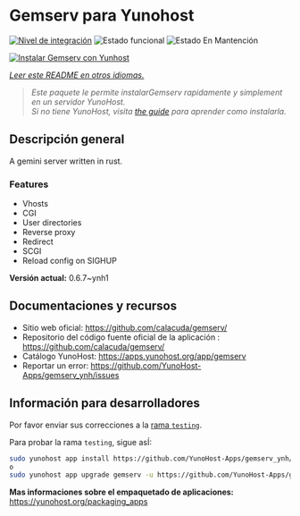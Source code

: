 <!--
Este archivo README esta generado automaticamente<https://github.com/YunoHost/apps/tree/master/tools/readme_generator>
No se debe editar a mano.
-->

# Gemserv para Yunohost

[![Nivel de integración](https://apps.yunohost.org/badge/integration/gemserv)](https://ci-apps.yunohost.org/ci/apps/gemserv/)
![Estado funcional](https://apps.yunohost.org/badge/state/gemserv)
![Estado En Mantención](https://apps.yunohost.org/badge/maintained/gemserv)

[![Instalar Gemserv con Yunhost](https://install-app.yunohost.org/install-with-yunohost.svg)](https://install-app.yunohost.org/?app=gemserv)

*[Leer este README en otros idiomas.](./ALL_README.md)*

> *Este paquete le permite instalarGemserv rapidamente y simplement en un servidor YunoHost.*  
> *Si no tiene YunoHost, visita [the guide](https://yunohost.org/install) para aprender como instalarla.*

## Descripción general

A gemini server written in rust.

### Features

- Vhosts
- CGI
- User directories
- Reverse proxy
- Redirect
- SCGI
- Reload config on SIGHUP


**Versión actual:** 0.6.7~ynh1
## Documentaciones y recursos

- Sitio web oficial: <https://github.com/calacuda/gemserv/>
- Repositorio del código fuente oficial de la aplicación : <https://github.com/calacuda/gemserv/>
- Catálogo YunoHost: <https://apps.yunohost.org/app/gemserv>
- Reportar un error: <https://github.com/YunoHost-Apps/gemserv_ynh/issues>

## Información para desarrolladores

Por favor enviar sus correcciones a la [rama `testing`](https://github.com/YunoHost-Apps/gemserv_ynh/tree/testing).

Para probar la rama `testing`, sigue asÍ:

```bash
sudo yunohost app install https://github.com/YunoHost-Apps/gemserv_ynh/tree/testing --debug
o
sudo yunohost app upgrade gemserv -u https://github.com/YunoHost-Apps/gemserv_ynh/tree/testing --debug
```

**Mas informaciones sobre el empaquetado de aplicaciones:** <https://yunohost.org/packaging_apps>
